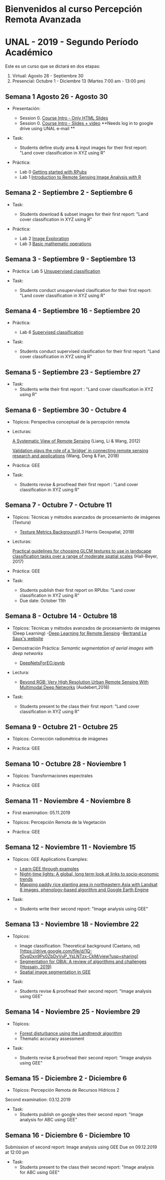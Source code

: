 # Bienvenidos al curso Percepción Remota Avanzada  
# UNAL - 2019 - Segundo Período Académico 

Este es un curso que se dictará en dos etapas:
1. Virtual:  Agosto 28 -  Septiembre 30  
2. Presencial: Octubre 1 - Diciembre 13  (Martes 7:00 am - 13:00 pm)

## Semana 1  Agosto 26 - Agosto 30

- Presentación:
  - Session 0.  [Course Intro - Only HTML Slides](https://ials.github.com/pra/pra_S0.html)
  - Session 0.  [Course Intro - Slides + video](https://bit.ly/340CoBF) **Needs log in to google drive using UNAL e-mail **
- Task:  
  - Students define study area & input images for their first report: "Land cover classification in XYZ using R"

- Práctica:
  - Lab 0    [Getting started with RPubs](https://rpubs.com/about/getting-started)
  - Lab 1    [Introduction to Remote Sensing Image Analysis with R](https://rspatial.org/rs/1-introduction.html) 
    
## Semana 2 - Septiembre 2 - Septiembre 6

- Task:  
  - Students download & subset images for their first report: "Land cover classification in XYZ using R"

- Práctica:
  - Lab 2     [Image Exploration](https://rspatial.org/rs/2-exploration.html)   
  - Lab 3     [Basic mathematic operations](https://rspatial.org/rs/3-basicmath.html)
 
 
## Semana 3 - Septiembre 9 - Septiembre 13

- Práctica:
   Lab 5     [Unsupervised classification](https://rspatial.org/rs/4-unsupclassification.html)
   
- Task:  
  - Students  conduct unsupervised clasification for their first report: "Land cover classification in XYZ using R"

## Semana 4 - Septiembre 16 - Septiembre 20

- Práctica:
  - Lab 6     [Supervised classification](https://rspatial.org/rs/4-unsupclassification.html)  
  
- Task:  
  - Students  conduct supervised clasification for their first report: "Land cover classification in XYZ using R"

## Semana 5 - Septiembre 23 - Septiembre 27

- Task:  
  - Students write their first report : "Land cover classification in XYZ using R"

## Semana 6 - Septiembre 30 - Octubre 4

- Tópicos:     Perspectiva conceptual de la percepción remota

- Lecturas:

  [A Systematic View of Remote Sensing](https://drive.google.com/file/d/0BxgbJ4YsBJkfNU5iYjRWVk5Fc00/view) (Liang, Li & Wang, 2012)

  [Validation plays the role of a 'bridge' in connecting remote sensing research and applications](https://sites.google.com/unal.edu.co/geom-pra/1-perspectiva-conceptual?authuser=0#h.p_eMNnZWGDCk6J) (Wang, Deng & Fan, 2018) 

- Práctica:    GEE 

- Task:  
  - Students revise & proofread  their first report : "Land cover classification in XYZ using R"

## Semana 7 - Octubre 7 - Octubre 11

- Tópicos:   Técnicas y métodos avanzados de procesamiento de imágenes (Textura)
  - [Texture Metrics Background](https://www.harrisgeospatial.com/docs/backgroundtexturemetrics.html)(L3 Harris Geospatial, 2019)

- Lecturas:
  
  [Practical guidelines for choosing GLCM textures to use in landscape classification tasks over a range of moderate spatial scales](https://drive.google.com/file/d/1p9enf0E5wNSQnry6MYW_Bk3thN1_k_Xa/view?) (Hall-Beyer, 2017)

- Práctica:    GEE 

- Task:  
  - Students publish their first report on RPUbs: "Land cover classification in XYZ using R"
  - Due date:  October 11th
 
## Semana 8 - Octubre 14 - Octubre 18

- Tópicos:   Técnicas y métodos avanzados de procesamiento de imágenes (Deep Learning)
  -[Deep Learning for Remote Sensing](https://blesaux.github.io/courses/JURSE_Deep_Learning_for_Remote_Sensing_Tutorial.pdf)
  -[Bertrand Le Saux's website](https://blesaux.github.io/teaching/DL4RS)

- Demostración Práctica: *Semantic segmentation of aerial images with deep networks*
  - [DeepNetsForEO.ipynb](https://drive.google.com/drive/u/0/folders/1txvCRgY1uu7kL8KnWQ18KbVuEBJ9qLVw)     
  
- Lectura:
  - [Beyond RGB: Very High Resolution Urban Remote
Sensing With Multimodal Deep Networks](https://drive.google.com/file/d/1Mo94y9TkNZu6WmHycM7weSzyaWfsM16O/view?) (Audebert,2018)

- Task:  
  - Students present to the class  their first report: "Land cover classification in XYZ using R"

## Semana 9 - Octubre 21 - Octubre 25

- Tópicos:   Corrección radiométrica de imágenes

- Práctica:    GEE 
 
## Semana 10 - Octubre 28 - Noviembre 1

- Tópicos:   Transformaciones espectrales

- Práctica:    GEE 

## Semana 11 - Noviembre 4 - Noviembre 8

- First examination: 05.11.2019

- Tópicos:   Percepción Remota de la Vegetación

- Práctica:    GEE 

## Semana 12 - Noviembre 11 - Noviembre 15

- Tópicos:  GEE Applications Examples:
  - [Learn GEE through examples](https://drive.google.com/file/d/1JpLAZn75eYgksJAgxCKuCh_LWnWNRjsK/view?usp=sharing)
  - [Night-time lights: A global, long term look at
links to socio-economic trends](https://journals.plos.org/plosone/article/file?id=10.1371/journal.pone.0174610&type=printable)
  - [Mapping paddy rice planting area in northeastern Asia with Landsat 8 images, phenology-based algorithm and Google Earth Engine](https://www.sciencedirect.com/science/article/abs/pii/S003442571630044X)

- Task:  
  - Students write their second report: "Image analysis using GEE"

## Semana 13 - Noviembre 18 - Noviembre 22

- Tópicos:  
  - Image classification:  Theoretical background (Caetano, nd)[https://drive.google.com/file/d/1Q-tDyqDxn9Ps0ZbDyVuP_YsLNTzx-CkM/view?usp=sharing]
  - [Segmentation for OBIA: A review of algorithms and challenges (Hossain, 2019)](https://drive.google.com/file/d/1TsG2mxaZVTNt8v9V7mE46x4Cn17-44yb/view?usp=sharing)
  - [Spatial image segmentation in GEE](https://drive.google.com/file/d/1dJxWy7EBR3g6ejifzh4t-6Cl-R_dgfU4/view)

- Task:  
  - Students revise & proofread  their second report: "Image analysis using GEE"

## Semana 14 - Noviembre 25 - Noviembre 29

- Tópicos: 
  - [Forest disturbance using the Landtrendr algorithm](https://emapr.github.io/LT-GEE/)
  - Thematic accuracy assessment

- Task:  
  - Students revise & proofread  their second report: "Image analysis using GEE"

## Semana 15 - Diciembre 2 - Diciembre 6

- Tópicos: Percepción Remota de Recursos Hídricos 2

Second examination: 03.12.2019

- Task:  
  - Students publish on google sites  their second report: "Image analysis for ABC using GEE"

## Semana 16 - Diciembre 6 - Diciembre 10
 
Submission of second report: Image analysis using GEE
Due on 09.12.2019 at 12:00 pm

- Task:  
  - Students present to the class  their second  report: "Image analysis for ABC using GEE"
  



